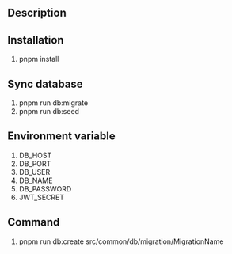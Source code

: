 ## Description



## Installation
1. pnpm install

## Sync database
1. pnpm run db:migrate
2. pnpm run db:seed

## Environment variable
1. DB_HOST
2. DB_PORT
3. DB_USER
4. DB_NAME
5. DB_PASSWORD
6. JWT_SECRET

## Command
1. pnpm run db:create src/common/db/migration/MigrationName